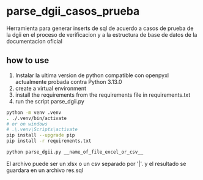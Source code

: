 # parse_dgii_casos_prueba
Herramienta para generar inserts de sql de acuerdo a casos de prueba de la dgii en el proceso de verificacion y a la estructura de base de datos de la documentacion oficial

## how to use

1. Instalar la ultima version de python compatible con openpyxl actualmente probada contra Python 3.13.0
2. create a virtual environment
3. install the requirements from the requirements file in requirements.txt
4. run the script parse_dgii.py

```bash
python -m venv .venv
. ./.venv/bin/activate
# or on windows
# .\.venv\Scripts\activate
pip install --upgrade pip
pip install -r requirements.txt

python parse_dgii.py __name_of_file_excel_or_csv__
```

El archivo puede ser un xlsx o un csv separado por '|'. y el resultado se guardara en un archivo res.sql
